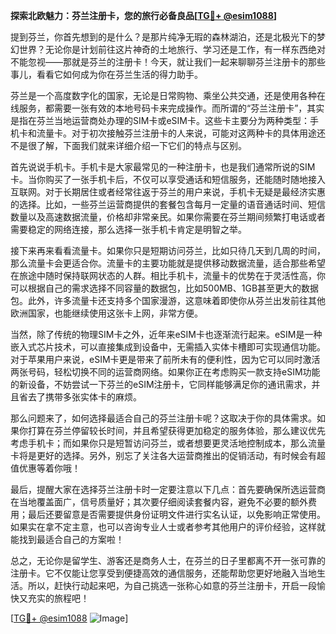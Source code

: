 **探索北欧魅力：芬兰注册卡，您的旅行必备良品[[TG💪+ @esim1088](https://t.me/s/esim1088)]**

提到芬兰，你首先想到的是什么？是那片纯净无瑕的森林湖泊，还是北极光下的梦幻世界？无论你是计划前往这片神奇的土地旅行、学习还是工作，有一样东西绝对不能忽视——那就是芬兰的注册卡！今天，就让我们一起来聊聊芬兰注册卡的那些事儿，看看它如何成为你在芬兰生活的得力助手。

芬兰是一个高度数字化的国家，无论是日常购物、乘坐公共交通，还是使用各种在线服务，都需要一张有效的本地号码卡来完成操作。而所谓的“芬兰注册卡”，其实是指在芬兰当地运营商处办理的SIM卡或eSIM卡。这些卡主要分为两种类型：手机卡和流量卡。对于初次接触芬兰注册卡的人来说，可能对这两种卡的具体用途还不是很了解，下面我们就来详细介绍一下它们的特点与区别。

首先说说手机卡。手机卡是大家最常见的一种注册卡，也是我们通常所说的SIM卡。当你购买了一张手机卡后，不仅可以享受通话和短信服务，还能随时随地接入互联网。对于长期居住或者经常往返于芬兰的用户来说，手机卡无疑是最经济实惠的选择。比如，一些芬兰运营商提供的套餐包含每月一定量的语音通话时间、短信数量以及高速数据流量，价格却非常亲民。如果你需要在芬兰期间频繁打电话或者需要稳定的网络连接，那么选择一张手机卡肯定是明智之举。

接下来再来看看流量卡。如果你只是短期访问芬兰，比如只待几天到几周的时间，那么流量卡会更适合你。流量卡的主要功能就是提供移动数据流量，适合那些希望在旅途中随时保持联网状态的人群。相比手机卡，流量卡的优势在于灵活性高，你可以根据自己的需求选择不同容量的数据包，比如500MB、1GB甚至更大的数据包。此外，许多流量卡还支持多个国家漫游，这意味着即使你从芬兰出发前往其他欧洲国家，也能继续使用这张卡上网，非常方便。

当然，除了传统的物理SIM卡之外，近年来eSIM卡也逐渐流行起来。eSIM是一种嵌入式芯片技术，可以直接集成到设备中，无需插入实体卡槽即可实现通信功能。对于苹果用户来说，eSIM卡更是带来了前所未有的便利性，因为它可以同时激活两张号码，轻松切换不同的运营商网络。如果你正在考虑购买一款支持eSIM功能的新设备，不妨尝试一下芬兰的eSIM注册卡，它同样能够满足你的通讯需求，并且省去了携带多张实体卡的麻烦。

那么问题来了，如何选择最适合自己的芬兰注册卡呢？这取决于你的具体需求。如果你打算在芬兰停留较长时间，并且希望获得更加稳定的服务体验，那么建议优先考虑手机卡；而如果你只是短暂访问芬兰，或者想要更灵活地控制成本，那么流量卡将是更好的选择。另外，别忘了关注各大运营商推出的促销活动，有时候会有超值优惠等着你哦！

最后，提醒大家在选择芬兰注册卡时一定要注意以下几点：首先要确保所选运营商在当地覆盖面广，信号质量好；其次要仔细阅读套餐内容，避免不必要的额外费用；最后还要留意是否需要提供身份证明文件进行实名认证，以免影响正常使用。如果实在拿不定主意，也可以咨询专业人士或者参考其他用户的评价经验，这样就能找到最适合自己的方案啦！

总之，无论你是留学生、游客还是商务人士，在芬兰的日子里都离不开一张可靠的注册卡。它不仅能让您享受到便捷高效的通信服务，还能帮助您更好地融入当地生活。所以，赶快行动起来吧，为自己挑选一张称心如意的芬兰注册卡，开启一段愉快又充实的旅程吧！

[[TG💪+ @esim1088](https://t.me/s/esim1088) ![Image](https://i.postimg.cc/4NQfJmqS/Snipaste-2025-05-13-00-14-12.png)]